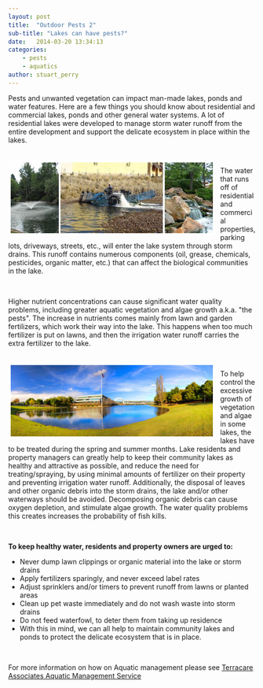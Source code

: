 ```yaml
---
layout: post
title:  "Outdoor Pests 2"
sub-title: "Lakes can have pests?"
date:   2014-03-20 13:34:13
categories: 
    - pests 
    - aquatics
author: stuart_perry
---
```


Pests and unwanted vegetation can impact man-made lakes, ponds and water features. Here are a few things you should know about residential and commercial lakes, ponds and other general water systems. A lot of residential lakes were developed to manage storm water runoff from the entire development and support the delicate ecosystem in place within the lakes.

<br>

<img src="/images/blog/Aquatics_Management.jpg" alt="Aquatics Management Photo" width="412px" height="145px" style="float:left; border: 5px solid white; margin-right: 10px;">

The water that runs off of residential and commercial properties, parking lots, driveways, streets, etc., will enter the lake system through storm drains. This runoff contains numerous components (oil, grease, chemicals, pesticides, organic matter, etc.) that can affect the biological communities in the lake.

<br>

Higher nutrient concentrations can cause significant water quality problems, including greater aquatic vegetation and algae growth a.k.a. "the pests". The increase in nutrients comes mainly from lawn and garden fertilizers, which work their way into the lake. This happens when too much fertilizer is put on lawns, and then the irrigation water runoff carries the extra fertilizer to the lake.

<br>

<img src="/images/blog/AT&T_Pano_2.jpg" alt="AT&T Pano" width="412px" height="145px" style="float:left; border: 5px solid white; margin-right: 10px;">

To help control the excessive growth of vegetation and algae in some lakes, the lakes have to be treated during the spring and summer months. Lake residents and property managers can greatly help to keep their community lakes as healthy and attractive as possible, and reduce the need for treating/spraying, by using minimal amounts of fertilizer on their property and preventing irrigation water runoff. Additionally, the disposal of leaves and other organic debris into the storm drains, the lake and/or other waterways should be avoided. Decomposing organic debris can cause oxygen depletion, and stimulate algae growth. The water quality problems this creates increases the probability of fish kills.

<br>

**To keep healthy water, residents and property owners are urged to:**

- Never dump lawn clippings or organic material into the lake or storm drains
- Apply fertilizers sparingly, and never exceed label rates
- Adjust sprinklers and/or timers to prevent runoff from lawns or planted areas
- Clean up pet waste immediately and do not wash waste into storm drains
- Do not feed waterfowl, to deter them from taking up residence
- With this in mind, we can all help to maintain community lakes and ponds to protect the delicate ecosystem that is in place.

<br>

For more information on how on Aquatic management please see
[Terracare Associates Aquatic Management Service](http://terracareassociates.com/landscape-management-2/aquatic-management/ "Terracare Associates Aquatic Management Service")

[jekyll-gh]: https://github.com/mojombo/jekyll
[jekyll]:    http://jekyllrb.com
